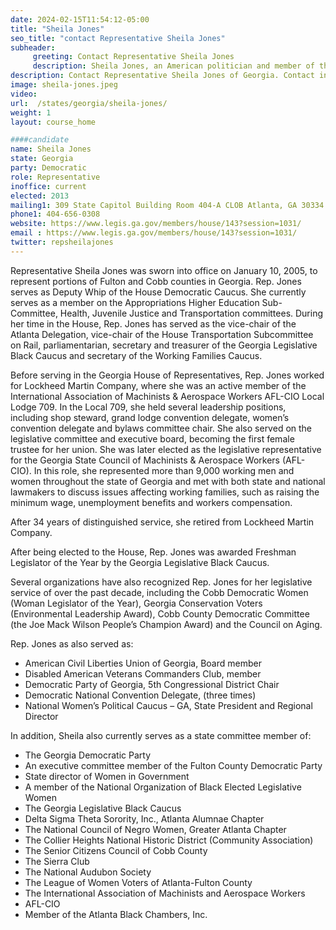 ```yaml
---
date: 2024-02-15T11:54:12-05:00
title: "Sheila Jones"
seo_title: "contact Representative Sheila Jones"
subheader:
     greeting: Contact Representative Sheila Jones
     description: Sheila Jones, an American politician and member of the Democratic Party, assumed office on January 9, 2023, as a representative of District 60 in the Georgia House of Representatives.
description: Contact Representative Sheila Jones of Georgia. Contact information for Sheila Jones includes email address, phone number, and mailing address.
image: sheila-jones.jpeg
video:
url:  /states/georgia/sheila-jones/
weight: 1
layout: course_home

####candidate
name: Sheila Jones
state: Georgia
party: Democratic
role: Representative
inoffice: current
elected: 2013
mailing1: 309 State Capitol Building Room 404-A CLOB Atlanta, GA 30334
phone1: 404-656-0308
website: https://www.legis.ga.gov/members/house/143?session=1031/
email : https://www.legis.ga.gov/members/house/143?session=1031/
twitter: repsheilajones
---
```


Representative Sheila Jones was sworn into office on January 10, 2005, to represent portions of Fulton and Cobb counties in Georgia. Rep. Jones serves as Deputy Whip of the House Democratic Caucus. She currently serves as a member on the Appropriations Higher Education Sub-Committee, Health, Juvenile Justice and Transportation committees. During her time in the House, Rep. Jones has served as the vice-chair of the Atlanta Delegation, vice-chair of the House Transportation Subcommittee on Rail, parliamentarian, secretary and treasurer of the Georgia Legislative Black Caucus and secretary of the Working Families Caucus.

Before serving in the Georgia House of Representatives, Rep. Jones worked for Lockheed Martin Company, where she was an active member of the International Association of Machinists & Aerospace Workers AFL-CIO Local Lodge 709. In the Local 709, she held several leadership positions, including shop steward, grand lodge convention delegate, women’s convention delegate and bylaws committee chair. She also served on the legislative committee and executive board, becoming the first female trustee for her union. She was later elected as the legislative representative for the Georgia State Council of Machinists & Aerospace Workers (AFL-CIO). In this role, she represented more than 9,000 working men and women throughout the state of Georgia and met with both state and national lawmakers to discuss issues affecting working families, such as raising the minimum wage, unemployment benefits and workers compensation.

After 34 years of distinguished service, she retired from Lockheed Martin Company.

After being elected to the House, Rep. Jones was awarded Freshman Legislator of the Year by the Georgia Legislative Black Caucus.

Several organizations have also recognized Rep. Jones for her legislative service of over the past decade, including the Cobb Democratic Women (Woman Legislator of the Year), Georgia Conservation Voters (Environmental Leadership Award), Cobb County Democratic Committee (the Joe Mack Wilson People’s Champion Award) and the Council on Aging.

Rep. Jones as also served as:
- American Civil Liberties Union of Georgia, Board member
- Disabled American Veterans Commanders Club, member
- Democratic Party of Georgia, 5th Congressional District Chair
- Democratic National Convention Delegate, (three times)
- National Women’s Political Caucus – GA, State President and Regional Director

In addition, Sheila also currently serves as a state committee member of:
- The Georgia Democratic Party
- An executive committee member of the Fulton County Democratic Party
- State director of Women in Government
- A member of the National Organization of Black Elected Legislative Women
- The Georgia Legislative Black Caucus
- Delta Sigma Theta Sorority, Inc., Atlanta Alumnae Chapter
- The National Council of Negro Women, Greater Atlanta Chapter
- The Collier Heights National Historic District (Community Association)
- The Senior Citizens Council of Cobb County
- The Sierra Club
- The National Audubon Society
- The League of Women Voters of Atlanta-Fulton County
- The International Association of Machinists and Aerospace Workers
- AFL-CIO
- Member of the Atlanta Black Chambers, Inc.
